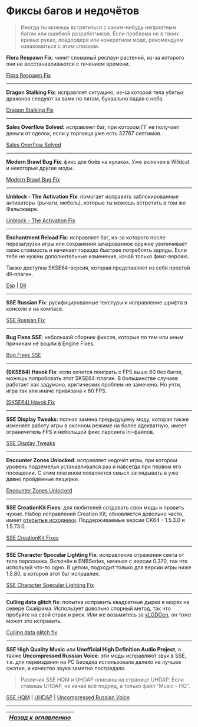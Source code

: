 # Фиксы багов и недочётов

> Иногда ты можешь встретиться с каким-нибудь неприятным багом или ошибкой разработчиков. Если проблема не в твоих кривых руках, лоадордере или конкретном моде, рекомендуем ознакомиться с этим списком.

**Flora Respawn Fix**: чинит сломаный респаун растений, из-за которого они не восстанавливаются с течением времени.

[Flora Respawn Fix](https://www.nexusmods.com/skyrimspecialedition/mods/13186)

------

**Dragon Stalking Fix**: исправляет ситуацию, из-за которой тела убитых драконов следуют за вами по пятам, буквально падая с неба.

[Dragon Stalking Fix](https://www.nexusmods.com/skyrimspecialedition/mods/14060)

------

**Sales Overflow Solved:** исправляет баг, при котором ГГ не получает деньги от сделок, если у торговца уже есть 32767 септимов.

[Sales Overflow Solved](https://www.nexusmods.com/skyrimspecialedition/mods/41625)

------

**Modern Brawl Bug Fix**: фикс для боёв на кулаках. Уже включен в Wildcat и некоторые другие моды.

[Modern Brawl Bug Fix](https://www.nexusmods.com/skyrimspecialedition/mods/1473)

------

**Unblock - The Activation Fix**: помогает исправить заблокированные активаторы (рычаги, мебель), которые ты можешь встретить в том же Фальскааре.

[Unblock - The Activation Fix](https://www.nexusmods.com/skyrimspecialedition/mods/221)

------

**Enchantment Reload Fix**: исправляет баг, из-за которого после перезагрузки игры или сохранения зачарованное оружие увеличивает свою стоимость и начинает гораздо быстрее потреблять заряды. Если тебе не нужны дополнительные изменения, качай только фикс-версию.

Также доступна SKSE64-версия, которая представляет из себя простой dll-плагин.

[Esp](https://www.nexusmods.com/skyrimspecialedition/mods/8473) | [Dll](https://www.nexusmods.com/skyrimspecialedition/mods/21055)

------

**SSE Russian Fix**: русифицированные текстуры и исправление шрифта в консоли и на компасе.

[SSE Russian Fix](https://www.nexusmods.com/skyrimspecialedition/mods/887)

------

**Bug Fixes SSE**: небольшой сборник фиксов, которые по тем или иным причинам не вошли в Engine Fixes.

[Bug Fixes SSE](https://www.nexusmods.com/skyrimspecialedition/mods/33261)

------

**(SKSE64) Havok Fix**: если хочется поиграть с FPS выше 60 без багов, можешь попробовать этот SKSE64-плагин. В большинстве случаев работает как задумано, критических проблем не замечено. Но учти, игра так или иначе привязана к 60 FPS.

[(SKSE64) Havok Fix](https://www.nexusmods.com/skyrimspecialedition/mods/18160)

------

**SSE Display Tweaks**: полная замена предыдущему моду, которая также изменяет работу игры в оконном режиме на более адекватную, имеет ограничитель FPS и небольшой фикс парсинга ini-файлов.

[SSE Display Tweaks](https://www.nexusmods.com/skyrimspecialedition/mods/34705)

------

**Encounter Zones Unlocked**: исправляет недочёт игры, при котором уровень подземелья устанавливался раз и навсегда при первом его посещении. С этим плагином появляется смысл заглядывать в уже давно пройденные пещерки.

[Encounter Zones Unlocked](https://www.nexusmods.com/skyrimspecialedition/mods/19608)

------

**SSE CreationKit Fixes**: для любителей создавать свои моды и править чужие. Набор исправлений Creation Kit, обновляется довольно часто, имеет [открытые исходники](https://github.com/Nukem9/SkyrimSETest). Поддерживаемые версии CK64 - 1.5.3.0 и 1.5.73.0.

[SSE CreationKit Fixes](https://www.nexusmods.com/skyrimspecialedition/mods/20061)

------

**SSE Character Specular Lighting Fix**: исправление отражения света от тела персонажа. Включён в ENBSeries, начиная с версии 0.370, так что используй что-то одно. В целом, подходит только для версии игры ниже 1.5.80, в которой этот баг исправлен.

[SSE Character Specular Lighting Fix](https://www.nexusmods.com/skyrimspecialedition/mods/22423)

------

**Culling data glitch fix**: попытка исправить квадратные дырки в морях на севере Скайрима. Использует довольно спорный метод, так что пробуйте на свой страх и риск. Или же возьмитесь за [xLODGen](https://forum.step-project.com/topic/13451-xlodgen-terrain-lod-beta-for-fnv-fo3-fo4-fo4vr-tes5-sse-tes5vr-enderal/), он тоже может это исправить.

[Culling data glitch fix](https://www.nexusmods.com/skyrimspecialedition/mods/6314)

------

**SSE High Quality Music** или **Unofficial High Definition Audio Project**, а также **Uncompressed Russian Voice**: эти моды исправляют звук в SSE, т.к. для переиздания на PC Беседка использовала далеко не лучшее сжатие, и качество звука заметно пострадало.

> Различия SSE HQM и UHDAP описаны на странице UHDAP. Если ставишь UHDAP, не качай всё подряд, а только файл "Music - HQ".

[SSE HQM](https://www.nexusmods.com/skyrimspecialedition/mods/4968) | [UHDAP](https://www.nexusmods.com/skyrimspecialedition/mods/18115) | [Uncompressed Russian Voice](https://mega.nz/#!a0QniYaR!NKCmyG3DQZUaiTZ24Yw3JvJDHJH9K_k0Q7Kmai55at0)

------

|[*Назад к оглавлению*](../01_Оглавление.md)|
|:---:|
